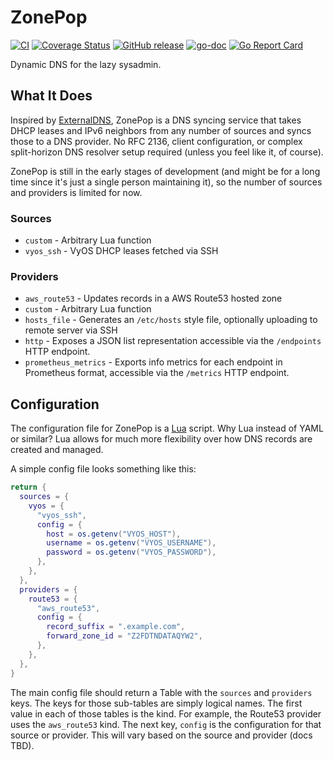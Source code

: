 # ZonePop

[![CI](https://github.com/sapslaj/zonepop/actions/workflows/ci.yaml/badge.svg)](https://github.com/sapslaj/zonepop/actions/workflows/ci.yaml)
[![Coverage Status](https://coveralls.io/repos/github/sapslaj/zonepop/badge.svg?branch=main)](https://coveralls.io/github/sapslaj/zonepop?branch=main)
[![GitHub release](https://img.shields.io/github/release/sapslaj/zonepop.svg)](https://github.com/sapslaj/zonepop/releases)
[![go-doc](https://godoc.org/github.com/sapslaj/zonepop?status.svg)](https://godoc.org/github.com/sapslaj/zonepop)
[![Go Report Card](https://goreportcard.com/badge/github.com/sapslaj/zonepop)](https://goreportcard.com/report/github.com/sapslaj/zonepop)

Dynamic DNS for the lazy sysadmin.

## What It Does

Inspired by [ExternalDNS](https://github.com/kubernetes-sigs/external-dns), ZonePop is a DNS syncing service that takes DHCP leases and IPv6 neighbors from any number of sources and syncs those to a DNS provider. No RFC 2136, client configuration, or complex split-horizon DNS resolver setup required (unless you feel like it, of course).

ZonePop is still in the early stages of development (and might be for a long time since it's just a single person maintaining it), so the number of sources and providers is limited for now.

### Sources

- `custom` - Arbitrary Lua function
- `vyos_ssh` - VyOS DHCP leases fetched via SSH

### Providers

- `aws_route53` - Updates records in a AWS Route53 hosted zone
- `custom` - Arbitrary Lua function
- `hosts_file` - Generates an `/etc/hosts` style file, optionally uploading to remote server via SSH
- `http` - Exposes a JSON list representation accessible via the `/endpoints` HTTP endpoint.
- `prometheus_metrics` - Exports info metrics for each endpoint in Prometheus format, accessible via the `/metrics` HTTP endpoint.

## Configuration

The configuration file for ZonePop is a [Lua](https://www.lua.org/) script. Why Lua instead of YAML or similar? Lua allows for much more flexibility over how DNS records are created and managed.

A simple config file looks something like this:

```lua
return {
  sources = {
    vyos = {
      "vyos_ssh",
      config = {
        host = os.getenv("VYOS_HOST"),
        username = os.getenv("VYOS_USERNAME"),
        password = os.getenv("VYOS_PASSWORD"),
      },
    },
  },
  providers = {
    route53 = {
      "aws_route53",
      config = {
        record_suffix = ".example.com",
        forward_zone_id = "Z2FDTNDATAQYW2",
      },
    },
  },
}
```

The main config file should return a Table with the `sources` and `providers` keys. The keys for those sub-tables are simply logical names. The first value in each of those tables is the kind. For example, the Route53 provider uses the `aws_route53` kind. The next key, `config` is the configuration for that source or provider. This will vary based on the source and provider (docs TBD).
